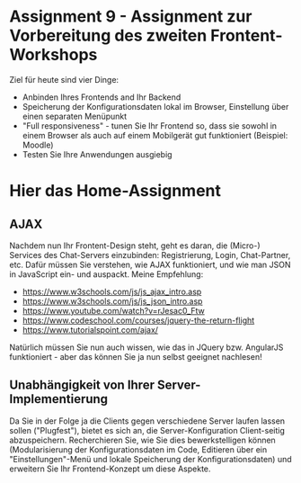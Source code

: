 # Assignment 9 - Assignment zur Vorbereitung des zweiten Frontent-Workshops 

Ziel für heute sind vier Dinge: 

- Anbinden Ihres Frontends and Ihr Backend
- Speicherung der Konfigurationsdaten lokal im Browser, Einstellung über einen separaten Menüpunkt
- "Full responsiveness" - tunen Sie Ihr Frontend so, dass sie sowohl in einem Browser als auch auf einem Mobilgerät gut funktioniert (Beispiel: Moodle)
- Testen Sie Ihre Anwendungen ausgiebig

# Hier das Home-Assignment

## AJAX

Nachdem nun Ihr Frontent-Design steht, geht es daran, die (Micro-) Services des Chat-Servers einzubinden: Registrierung, Login, Chat-Partner, etc. Dafür müssen Sie verstehen, wie AJAX funktioniert, und wie man JSON in JavaScript ein- und auspackt. Meine Empfehlung: 

 - https://www.w3schools.com/js/js_ajax_intro.asp
 - https://www.w3schools.com/js/js_json_intro.asp
 - https://www.youtube.com/watch?v=rJesac0_Ftw
 - https://www.codeschool.com/courses/jquery-the-return-flight
 - https://www.tutorialspoint.com/ajax/
 
Natürlich müssen Sie nun auch wissen, wie das in JQuery bzw. AngularJS funktioniert - aber das können Sie ja nun selbst geeignet nachlesen!

## Unabhängigkeit von Ihrer Server-Implementierung

Da Sie in der Folge ja die Clients gegen verschiedene Server laufen lassen sollen ("Plugfest"), bietet es sich an, die Server-Konfiguration Client-seitig abzuspeichern. Recherchieren Sie, wie Sie dies bewerkstelligen können (Modularisierung der Konfigurationsdaten im Code, Editieren über ein "Einstellungen"-Menü und lokale Speicherung der Konfigurationsdaten) und erweitern Sie Ihr Frontend-Konzept um diese Aspekte. 

